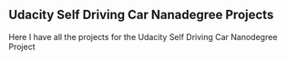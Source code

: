 ## Udacity Self Driving Car Nanadegree Projects
Here I have all the projects for the Udacity Self Driving Car Nanodegree Project
